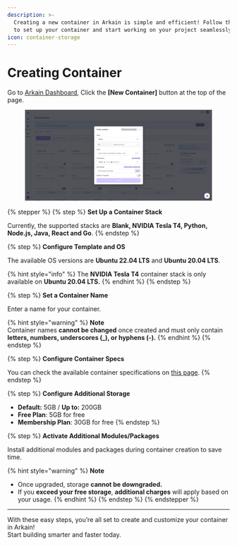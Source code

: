```yaml
---
description: >-
  Creating a new container in Arkain is simple and efficient! Follow these steps
  to set up your container and start working on your project seamlessly.
icon: container-storage
---
```


# Creating Container

Go to [Arkain Dashboard](https://arkain.io/my/dashboard), Click the **\[New Container]** button at the top of the page.

<figure><img src="../../../../../.gitbook/assets/new_container.png" alt=""><figcaption></figcaption></figure>

{% stepper %}
{% step %}
**Set Up a Container Stack**

Currently, the supported stacks are **Blank, NVIDIA Tesla T4, Python, Node.js, Java, React and Go**.
{% endstep %}

{% step %}
**Configure Template and OS**&#x20;

The available OS versions are **Ubuntu 22.04 LTS** and **Ubuntu 20.04 LTS**.

{% hint style="info" %}
The **NVIDIA Tesla T4** container stack is only available on **Ubuntu 20.04 LTS.**
{% endhint %}
{% endstep %}

{% step %}
**Set a Container Name**

Enter a name for your container.

{% hint style="warning" %}
**Note**\
Container names **cannot be changed** once created and must only contain **letters, numbers, underscores (\_), or hyphens (-).**
{% endhint %}
{% endstep %}

{% step %}
**Configure Container Specs**

You can check the available container specifications on [this page](https://docs.arkain.io/user-guide/dashboard/container/container-specifications).
{% endstep %}

{% step %}
**Configure Additional Storage**

* **Default:** 5GB / **Up to:** 200GB
* **Free Plan**: 5GB for free
* **Membership Plan**: 30GB for free
{% endstep %}

{% step %}
**Activate Additional Modules/Packages**

Install additional modules and packages during container creation to save time.

{% hint style="warning" %}
**Note**

* Once upgraded, storage **cannot be downgraded.**
* If you **exceed your free storage**, **additional charges** will apply based on your usage.
{% endhint %}
{% endstep %}
{% endstepper %}

***

With these easy steps, you’re all set to create and customize your container in Arkain! \
Start building smarter and faster today.&#x20;
